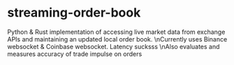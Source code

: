 # streaming-order-book

Python & Rust implementation of accessing live market data from exchange APIs and maintaining an updated local order book.
\nCurrently uses Binance websocket & Coinbase websocket. Latency sucksss
\nAlso evaluates and measures accuracy of trade impulse on orders

